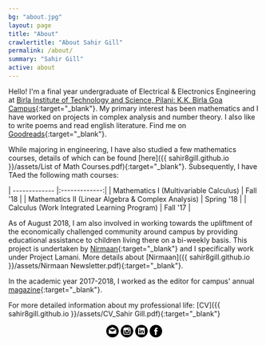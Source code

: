```yaml
---
bg: "about.jpg"
layout: page
title: "About"
crawlertitle: "About Sahir Gill"
permalink: /about/
summary: "Sahir Gill"
active: about
---
```


Hello! I'm a final year undergraduate of Electrical & Electronics Engineering at [Birla Institute of Technology and Science, Pilani: K.K. Birla Goa Campus](http://www.bits-pilani.ac.in/Goa/index.aspx "Institute Homepage"){:target="_blank"}. My primary interest has been mathematics and I have worked on projects in complex analysis and number theory. I also like to write poems and read english literature. Find me on [Goodreads](https://www.goodreads.com/user/show/60278331-sahir-gill "opens in new tab"){:target="_blank"}.

While majoring in engineering, I have also studied a few mathematics courses, details of which can be found [here]({{ sahir8gill.github.io }}/assets/List of Math Courses.pdf){:target="_blank"}. Subsequently, I have TAed the following math courses:

| ------------- |:-------------:|
| Mathematics I (Multivariable Calculus)      | Fall '18 |
| Mathematics II (Linear Algebra & Complex Analysis)      | Spring '18     |
| Calculus (Work Integrated Learning Program) | Fall '17      |


As of August 2018, I am also involved in working towards the upliftment of the economically challenged community around campus by providing educational assistance to children living there on a bi-weekly basis. This project is undertaken by [Nirmaan](https://www.facebook.com/goanirmaan/ "Facebook Page"){:target="_blank"} and I specifically work under Project Lamani. More details about [Nirmaan]({{ sahir8gill.github.io }}/assets/Nirmaan Newsletter.pdf){:target="_blank"}.

In the academic year 2017-2018, I worked as the editor for campus' annual [magazine](http://www.bits-pilani.ac.in/Uploads/Goa_Upload/SIZZLING_SANDS_2016-2017.pdf "Read"){:target="_blank"}.

For more detailed information about my professional life: [CV]({{ sahir8gill.github.io }}/assets/CV_Sahir Gill.pdf){:target="_blank"}

<!-- display the social media buttons in your README -->

<!--[![Foo](mail.png)](mailto:sahirgill8@gmail.com){:target="_blank"} [![Foo](insta.png)](https://www.instagram.com/sahir8gill/){:target="_blank"} [![Foo](linkin.png)](https://www.linkedin.com/in/sahir8gill){:target="_blank"} [![Foo](fb.png)](https://www.facebook.com/sahir.gill.35){:target="_blank"} -->

<div align="center">
    <a style="display:inline-block" {:target="_blank"} href="mailto:sahirgill8@gmail.com"><img src="/mail.png" width="auto" title="email" alt="My Email"></a>
    <a style="display:inline-block" {:target="_blank"} href="https://www.instagram.com/sahir8gill/"><img src="/insta.png" width="auto" title="Instagram" alt="My Instagram"></a>
    <a style="display:inline-block" {:target="_blank"} href="https://www.linkedin.com/in/sahir8gill"><img src="/linkin.png" width="auto" title="LinkedIn" alt="My LinkedIn"></a>
    <a style="display:inline-block" {:target="_blank"} href="https://www.facebook.com/sahir.gill.35"><img src="/fb.png" width="auto" title="Facebook" alt="My Facebook"></a>
</div>

